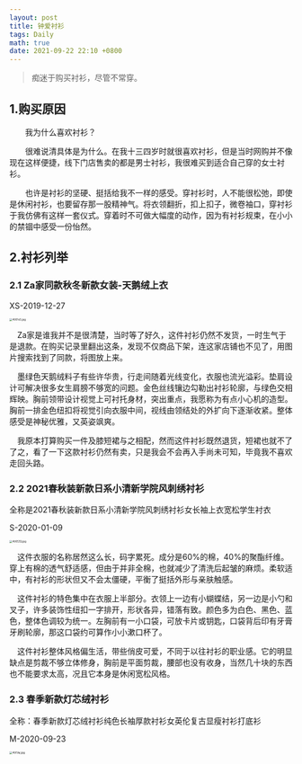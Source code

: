 ```yaml
---
layout: post
title: 钟爱衬衫
tags: Daily
math: true
date: 2021-09-22 22:10 +0800
---
```


> 痴迷于购买衬衫，尽管不常穿。

## 1.购买原因

&emsp;&emsp;我为什么喜欢衬衫？

&emsp;&emsp;很难说清具体是为什么。在我十三四岁时就很喜欢衬衫，但是当时网购并不像现在这样便捷，线下门店售卖的都是男士衬衫，我很难买到适合自己穿的女士衬衫。

&emsp;&emsp;也许是衬衫的坚硬、挺括给我不一样的感受。穿衬衫时，人不能很松弛，即使是休闲衬衫，也要留存那一股精神气。将衣领翻折，扣上扣子，微卷袖口，穿衬衫于我仿佛有这样一套仪式。穿着时不可做大幅度的动作，因为有衬衫规束，在小小的禁锢中感受一份怡然。

## 2.衬衫列举

### 2.1 Za家同款秋冬新款女装-天鹅绒上衣
XS-2019-12-27

[<img src="https://z3.ax1x.com/2021/09/22/4tXFsS.jpg" alt="4tXFsS.jpg" style="zoom: 33%;" />](https://imgtu.com/i/4tXFsS)

&emsp;Za家是谁我并不是很清楚，当时等了好久，这件衬衫仍然不发货，一时生气于是退款。在购买记录里翻出这条，发现不仅商品下架，连这家店铺也不见了，用图片搜索找到了同款，将图放上来。

&emsp;墨绿色天鹅绒料子有些许华贵，行走间随着光线变化，衣服也流光溢彩。垫肩设计可解决很多女生肩膀不够宽的问题。金色丝线镶边勾勒出衬衫轮廓，与绿色交相辉映。胸前领带设计视觉上可衬托身材，突出重点，我愿称为有点小心机的造型。胸前一排金色纽扣将视觉引向衣服中间，视线由领结处的外扩向下逐渐收紧。整体感受是神秘优雅，又英姿飒爽。

&emsp;我原本打算购买一件及膝短裙与之相配，然而这件衬衫既然退货，短裙也就不了了之，看了一下这款衬衫仍然有卖，只是我会不会再入手尚未可知，毕竟我不喜欢走回头路。



### 2.2 2021春秋装新款日系小清新学院风刺绣衬衫

全称是2021春秋装新款日系小清新学院风刺绣衬衫女长袖上衣宽松学生衬衣

S-2020-01-09

[<img src="https://z3.ax1x.com/2021/09/22/4tXEZQ.jpg" alt="4tXEZQ.jpg" style="zoom:33%;" />](https://imgtu.com/i/4tXEZQ)



&emsp;这件衣服的名称居然这么长，码字累死。成分是60%的棉，40%的聚酯纤维。穿上有棉的透气舒适感，但由于并非全棉，也就减少了清洗后起皱的麻烦。柔软适中，有衬衫的形状但又不会太僵硬，平衡了挺括外形与亲肤触感。

&emsp;这件衬衫的特色集中在衣服上半部分。衣领上一边有小蝴蝶结，另一边是小勺和叉子，许多装饰性纽扣一字排开，形状各异，错落有致。颜色多为白色、黑色、蓝色，整体色调较为统一。左胸前有一小口袋，可放卡片或钥匙，口袋背后印有牙膏牙刷轮廓，那这口袋约可算作小小漱口杯了。

&emsp;这件衬衫整体风格偏生活，带些俏皮可爱，不同于以往衬衫的职业感。它的明显缺点是剪裁不够立体修身，胸前是平面剪裁，腰部也没有收身，当然几十块的东西也不能要求太高，况且它本身是休闲宽松风格。



### 2.3 春季新款灯芯绒衬衫

全称：春季新款灯芯绒衬衫纯色长袖厚款衬衫女英伦复古显瘦衬衫打底衫

M-2020-09-23

[<img src="https://z3.ax1x.com/2021/09/22/4tXVaj.jpg" alt="4tXVaj.jpg" style="zoom:33%;" />](https://imgtu.com/i/4tXVaj)

